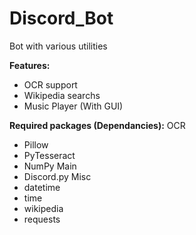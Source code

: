 # Discord_Bot
 Bot with various utilities

**Features:**
* OCR support
* Wikipedia searchs
* Music Player (With GUI)
  
**Required packages (Dependancies):**
OCR
* Pillow
* PyTesseract
* NumPy
Main
* Discord.py
Misc 
* datetime
* time
* wikipedia
* requests
